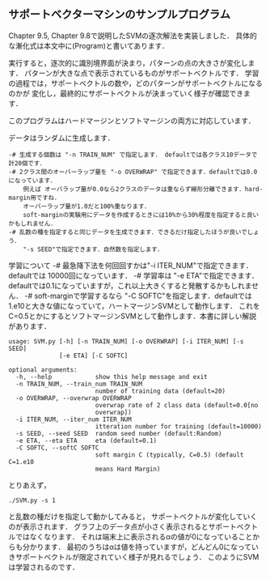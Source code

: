 ## サポートベクターマシンのサンプルプログラム

Chapter 9.5, Chapter 9.8で説明したSVMの逐次解法を実装しました．
具体的な漸化式は本文中に(Program)と書いてあります．

実行すると，逐次的に識別境界面が決まり，パターンの点の大きさが変化します．
パターンが大きな点で表示されているものがサポートベクトルです．
学習の過程では，サポートベクトルの数や，どのパターンがサポートベクトルになるのかが
変化し，最終的にサポートベクトルが決まっていく様子が確認できます．

このプログラムはハードマージンとソフトマージンの両方に対応しています．

データはランダムに生成します．

    -# 生成する個数は "-n TRAIN_NUM" で指定します． defaultでは各クラス10データで計20個です．
    -# 2クラス間のオーバーラップ量を "-o OVERWRAP" で指定できます．defaultでは0.0になっています．
        例えば オーバラップ量が0.0なら2クラスのデータは重ならず線形分離できます．hard-margin用ですね．
        オーバーラップ量が1.0だと100%重なります．
        soft-marginの実験用にデータを作成するときには10%から30%程度を指定すると良いかもしれません．
    -# 乱数の種を指定すると同じデータを生成できます．できるだけ指定したほうが良いでしょう．
        "-s SEED"で指定できます．自然数を指定します．

学習について
    -# 最急降下法を何回回すかは"-i ITER_NUM"で指定できます．defaultでは 10000回になっています．
    -# 学習率は "-e ETA"で指定できます．defaultでは0.1になっていますが，これ以上大きくすると発散するかもしれません．
    -# soft-marginで学習するなら "-C SOFTC"を指定します．defaultでは1.e10と大きな値になっていて，ハートマージンSVMとして動作します．
        これをC=0.5とかにするとソフトマージンSVMとして動作します．本書に詳しい解説があります．


```
usage: SVM.py [-h] [-n TRAIN_NUM] [-o OVERWRAP] [-i ITER_NUM] [-s SEED]
              [-e ETA] [-C SOFTC]

optional arguments:
  -h, --help            show this help message and exit
  -n TRAIN_NUM, --train_num TRAIN_NUM
                        number of training data (default=20)
  -o OVERWRAP, --overwrap OVERWRAP
                        overwrap rate of 2 class data (default=0.0[no
                        overwrap])
  -i ITER_NUM, --iter_num ITER_NUM
                        itteration number for training (default=10000)
  -s SEED, --seed SEED  random seed number (default:Random)
  -e ETA, --eta ETA     eta (default=0.1)
  -C SOFTC, --softC SOFTC
                        soft margin C (typically, C=0.5) (default C=1.e10
                        means Hard Margin)
```

とりあえず，

``
    ./SVM.py -s 1
``

と乱数の種だけを指定して動かしてみると，
サポートベクトルが変化していくのが表示されます．
グラフ上のデータ点が小さく表示されるとサポートベクトルではなくなります．
それは端末上に表示されるαの値が0になっていることからも分かります．
最初のうちはαは値を持っていますが，どんどん0になっていきサポートベクトルが限定されていく様子が見れるでしょう．
このようにSVMは学習されるのです．
